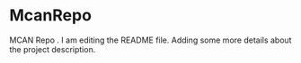 # McanRepo
MCAN  Repo 
.
I am editing the README file. Adding some more details about the project description.
